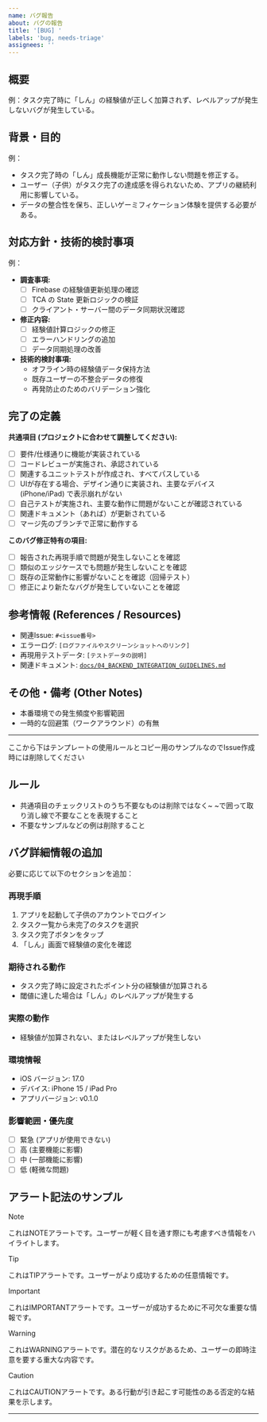 ```yaml
---
name: バグ報告
about: バグの報告
title: '[BUG] '
labels: 'bug, needs-triage'
assignees: ''
---
```


## 概要
例：タスク完了時に「しん」の経験値が正しく加算されず、レベルアップが発生しないバグが発生している。

## 背景・目的
例：
- タスク完了時の「しん」成長機能が正常に動作しない問題を修正する。
- ユーザー（子供）がタスク完了の達成感を得られないため、アプリの継続利用に影響している。
- データの整合性を保ち、正しいゲーミフィケーション体験を提供する必要がある。

## 対応方針・技術的検討事項
例：
- **調査事項:**
    - [ ] Firebase の経験値更新処理の確認
    - [ ] TCA の State 更新ロジックの検証
    - [ ] クライアント・サーバー間のデータ同期状況確認
- **修正内容:**
    - [ ] 経験値計算ロジックの修正
    - [ ] エラーハンドリングの追加
    - [ ] データ同期処理の改善
- **技術的検討事項:**
    - オフライン時の経験値データ保持方法
    - 既存ユーザーの不整合データの修復
    - 再発防止のためのバリデーション強化

## 完了の定義
**共通項目 (プロジェクトに合わせて調整してください):**
- [ ] 要件/仕様通りに機能が実装されている
- [ ] コードレビューが実施され、承認されている
- [ ] 関連するユニットテストが作成され、すべてパスしている
- [ ] UIが存在する場合、デザイン通りに実装され、主要なデバイス (iPhone/iPad) で表示崩れがない
- [ ] 自己テストが実施され、主要な動作に問題がないことが確認されている
- [ ] 関連ドキュメント（あれば）が更新されている
- [ ] マージ先のブランチで正常に動作する

**このバグ修正特有の項目:**
- [ ] 報告された再現手順で問題が発生しないことを確認
- [ ] 類似のエッジケースでも問題が発生しないことを確認
- [ ] 既存の正常動作に影響がないことを確認（回帰テスト）
- [ ] 修正により新たなバグが発生していないことを確認

## 参考情報 (References / Resources)
- 関連Issue: `#<issue番号>`
- エラーログ: `[ログファイルやスクリーンショットへのリンク]`
- 再現用テストデータ: `[テストデータの説明]`
- 関連ドキュメント: [`docs/04_BACKEND_INTEGRATION_GUIDELINES.md`](../../docs/04_BACKEND_INTEGRATION_GUIDELINES.md)

## その他・備考 (Other Notes)
- 本番環境での発生頻度や影響範囲
- 一時的な回避策（ワークアラウンド）の有無

---
ここから下はテンプレートの使用ルールとコピー用のサンプルなのでIssue作成時には削除してください

## ルール
- 共通項目のチェックリストのうち不要なものは削除ではなく~ ~で囲って取り消し線で不要なことを表現すること
- 不要なサンプルなどの例は削除すること

## バグ詳細情報の追加
必要に応じて以下のセクションを追加：

### 再現手順
1. アプリを起動して子供のアカウントでログイン
2. タスク一覧から未完了のタスクを選択
3. タスク完了ボタンをタップ
4. 「しん」画面で経験値の変化を確認

### 期待される動作
- タスク完了時に設定されたポイント分の経験値が加算される
- 閾値に達した場合は「しん」のレベルアップが発生する

### 実際の動作
- 経験値が加算されない、またはレベルアップが発生しない

### 環境情報
- iOS バージョン: 17.0
- デバイス: iPhone 15 / iPad Pro
- アプリバージョン: v0.1.0

### 影響範囲・優先度
- [ ] 緊急 (アプリが使用できない)
- [ ] 高 (主要機能に影響)
- [ ] 中 (一部機能に影響)
- [ ] 低 (軽微な問題)

## アラート記法のサンプル
> [!NOTE]
> これはNOTEアラートです。ユーザーが軽く目を通す際にも考慮すべき情報をハイライトします。

> [!TIP]
> これはTIPアラートです。ユーザーがより成功するための任意情報です。

> [!IMPORTANT]
> これはIMPORTANTアラートです。ユーザーが成功するために不可欠な重要な情報です。

> [!WARNING]
> これはWARNINGアラートです。潜在的なリスクがあるため、ユーザーの即時注意を要する重大な内容です。

> [!CAUTION]
> これはCAUTIONアラートです。ある行動が引き起こす可能性のある否定的な結果を示します。

--- 